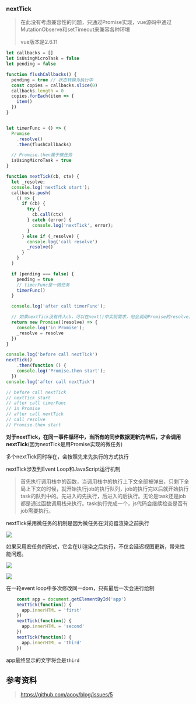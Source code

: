 ### nextTick

> 在此没有考虑兼容性的问题，只通过Promise实现，vue源码中通过MutationObserve和setTimeout来兼容各种环境
>
> vue版本是2.6.11

```javascript
let callbacks = []
let isUsingMicroTask = false
let pending = false

function flushCallbacks() {
  pending = true // 状态转换为执行中
  const copies = callbacks.slice(0)
  callbacks.length = 0
  copies.forEach(item => {
    item()
  })
}


let timerFunc = () => {
  Promise
    .resolve()
    .then(flushCallbacks)

  // Promise.then属于微任务
  isUsingMicroTask = true
}

function nextTick(cb, ctx) {
  let _resolve;
  console.log('nextTick start');
  callbacks.push(
    () => {
      if (cb) {
        try {
          cb.call(ctx)
        } catch (error) {
          console.log('nextTick', error);
        }
      } else if (_resolve) {
        console.log('call resolve')
        _resolve()
      }
    }
  )

  if (pending === false) {
    pending = true
    // timerFunc是一微任务
    timerFunc()
  }

  console.log('after call timerFunc');

  // 如果nextTick没有传入cb，可以在next()中实现需求，他会调用Promise的resolve，使得then方法得以继续执行
  return new Promise((resolve) => {
    console.log('in Promise');
    _resolve = resolve
  })
}

console.log('before call nextTick')
nextTick()
	.then(function () {
    console.log('Promise.then start');
  })
console.log('after call nextTick')

// before call nextTick
// nextTick start
// after call timerFunc
// in Promise
// after call nextTick
// call resolve
// Promise.then start
```

**对于nextTick，在同一事件循环中，当所有的同步数据更新完毕后，才会调用nextTick**(因为nextTick是用Promise实现的微任务)

多个nextTick同时存在，会按照先来先执行的方式执行



nextTick涉及到Event Loop和JavaScript运行机制

> 首先执行调用栈中的函数，当调用栈中的执行上下文全部被弹出，只剩下全局上下文的时候，就开始执行job的执行队列，job的执行完以后就开始执行task的队列中的。先进入的先执行，后进入的后执行。无论是task还是job都是通过函数调用栈来执行。task执行完成一个，js代码会继续检查是否有job需要执行。



nextTick采用微任务的机制是因为微任务在浏览器渲染之前执行

![](https://user-gold-cdn.xitu.io/2019/8/18/16ca3e0d9d52c428?imageView2/0/w/1280/h/960/format/webp/ignore-error/1)

如果采用宏任务的形式，它会在UI渲染之后执行，不仅会延迟视图更新，带来性能问题。

![](https://user-gold-cdn.xitu.io/2019/8/18/16ca3e14690b8699?imageView2/0/w/1280/h/960/format/webp/ignore-error/1)



![](https://user-gold-cdn.xitu.io/2019/8/18/16ca3e14690b8699?imageView2/0/w/1280/h/960/format/webp/ignore-error/1)



在一轮event loop中多次修改同一dom，只有最后一次会进行绘制

```javascript
    const app = document.getElementById('app')
    nextTick(function() {
      app.innerHTML = 'first'
    })
    nextTick(function() {
      app.innerHTML = 'second'
    })
    nextTick(function() {
      app.innerHTML = 'third'
    })
```

app最终显示的文字将会是`third`



## 参考资料

> <https://github.com/aooy/blog/issues/5>



